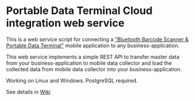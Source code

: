 # Portable Data Terminal Cloud integration web service

This is a web service script for connecting a ["Bluetooth Barcode Scanner & Portable Data Terminal"](https://goo.gl/muH3zp) mobile application to any business-application.

This web service implements a simple REST API to transfer master data from your business-application to mobile data collector and load the collected data from mobile data collector into your business-application.

Working on Linux and Windows. PostgreSQL required.

See details in [Wiki](https://github.com/kuleshovdv/datacollector-webservice/wiki)
